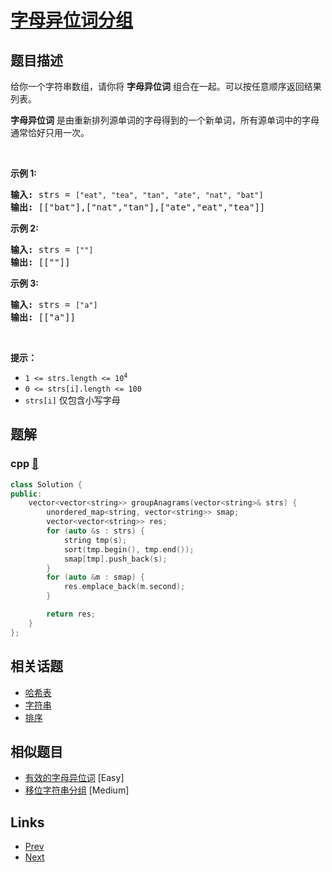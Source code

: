 
# [字母异位词分组](https://leetcode-cn.com/problems/group-anagrams)

## 题目描述

<p>给你一个字符串数组，请你将 <strong>字母异位词</strong> 组合在一起。可以按任意顺序返回结果列表。</p>

<p><strong>字母异位词</strong> 是由重新排列源单词的字母得到的一个新单词，所有源单词中的字母通常恰好只用一次。</p>

<p>&nbsp;</p>

<p><strong>示例 1:</strong></p>

<pre>
<strong>输入:</strong> strs = <code>["eat", "tea", "tan", "ate", "nat", "bat"]</code>
<strong>输出: </strong>[["bat"],["nat","tan"],["ate","eat","tea"]]</pre>

<p><strong>示例 2:</strong></p>

<pre>
<strong>输入:</strong> strs = <code>[""]</code>
<strong>输出: </strong>[[""]]
</pre>

<p><strong>示例 3:</strong></p>

<pre>
<strong>输入:</strong> strs = <code>["a"]</code>
<strong>输出: </strong>[["a"]]</pre>

<p>&nbsp;</p>

<p><strong>提示：</strong></p>

<ul>
	<li><code>1 &lt;= strs.length &lt;= 10<sup>4</sup></code></li>
	<li><code>0 &lt;= strs[i].length &lt;= 100</code></li>
	<li><code>strs[i]</code>&nbsp;仅包含小写字母</li>
</ul>


## 题解

### cpp [🔗](group-anagrams.cpp) 
```cpp
class Solution {
public:
    vector<vector<string>> groupAnagrams(vector<string>& strs) {
        unordered_map<string, vector<string>> smap;
        vector<vector<string>> res;
        for (auto &s : strs) {
            string tmp(s);
            sort(tmp.begin(), tmp.end());
            smap[tmp].push_back(s);
        }
        for (auto &m : smap) {
            res.emplace_back(m.second);
        }

        return res;        
    }
};
```


## 相关话题

- [哈希表](../../tags/hash-table.md) 
- [字符串](../../tags/string.md) 
- [排序](../../tags/sorting.md) 


## 相似题目

- [有效的字母异位词](../valid-anagram/README.md)  [Easy] 
- [移位字符串分组](../group-shifted-strings/README.md)  [Medium] 


## Links

- [Prev](../rotate-image/README.md) 
- [Next](../powx-n/README.md) 


